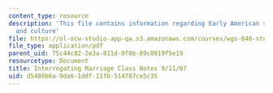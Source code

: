 ```yaml
---
content_type: resource
description: 'This file contains information regarding Early American sex: history
  and culture'
file: https://ol-ocw-studio-app-qa.s3.amazonaws.com/courses/wgs-640-studies-in-womens-life-narratives-interrogating-marriage-case-studies-in-american-law-and-culture-fall-2007/d5486b6a9da61ddf11fb514787ce5c35_MITWGS_640F07_2.pdf
file_type: application/pdf
parent_uid: 75c44c82-2e3a-811d-0f0b-89c0919f5e19
resourcetype: Document
title: Interrogating Marriage Class Notes 9/11/07
uid: d5486b6a-9da6-1ddf-11fb-514787ce5c35
---
```


